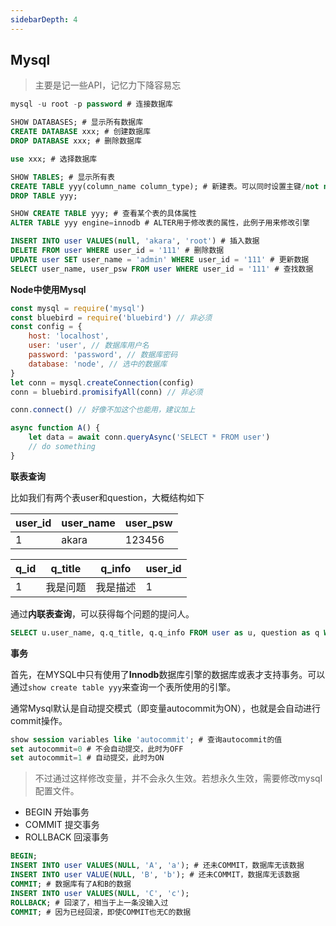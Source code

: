 ```yaml
---
sidebarDepth: 4
---
```

## Mysql

> 主要是记一些API，记忆力下降容易忘

``` sql
mysql -u root -p password # 连接数据库

SHOW DATABASES; # 显示所有数据库
CREATE DATABASE xxx; # 创建数据库 
DROP DATABASE xxx; # 删除数据库

use xxx; # 选择数据库

SHOW TABLES; # 显示所有表
CREATE TABLE yyy(column_name column_type); # 新建表。可以同时设置主键/not null/递增/字符集等表的属性
DROP TABLE yyy;

SHOW CREATE TABLE yyy; # 查看某个表的具体属性
ALTER TABLE yyy engine=innodb # ALTER用于修改表的属性，此例子用来修改引擎

INSERT INTO user VALUES(null, 'akara', 'root') # 插入数据
DELETE FROM user WHERE user_id = '111' # 删除数据
UPDATE user SET user_name = 'admin' WHERE user_id = '111' # 更新数据
SELECT user_name, user_psw FROM user WHERE user_id = '111' # 查找数据
```



**Node中使用Mysql**

``` js
const mysql = require('mysql')
const bluebird = require('bluebird') // 非必须
const config = {
    host: 'localhost',
    user: 'user', // 数据库用户名
    password: 'password', // 数据库密码
    database: 'node', // 选中的数据库
}
let conn = mysql.createConnection(config)
conn = bluebird.promisifyAll(conn) // 非必须

conn.connect() // 好像不加这个也能用，建议加上

async function A() {
    let data = await conn.queryAsync('SELECT * FROM user')
    // do something
}
```

**联表查询**

比如我们有两个表user和question，大概结构如下

| user_id | user_name | user_psw |
| ------- | --------- | -------- |
| 1       | akara     | 123456   |

| q_id | q_title  | q_info   | user_id |
| ---- | -------- | -------- | ------- |
| 1    | 我是问题 | 我是描述 | 1       |

通过**内联表查询**，可以获得每个问题的提问人。

``` sql
SELECT u.user_name, q.q_title, q.q_info FROM user as u, question as q WHERE u.user_id = q.user_id
```



**事务**

首先，在MYSQL中只有使用了**Innodb**数据库引擎的数据库或表才支持事务。可以通过`show create table yyy`来查询一个表所使用的引擎。

通常Mysql默认是自动提交模式（即变量autocommit为ON），也就是会自动进行commit操作。

``` sql
show session variables like 'autocommit'; # 查询autocommit的值
set autocommit=0 # 不会自动提交，此时为OFF
set autocommit=1 # 自动提交，此时为ON
```

> 不过通过这样修改变量，并不会永久生效。若想永久生效，需要修改mysql配置文件。

- BEGIN 开始事务
- COMMIT 提交事务
- ROLLBACK 回滚事务

``` sql
BEGIN;
INSERT INTO user VALUES(NULL, 'A', 'a'); # 还未COMMIT，数据库无该数据
INSERT INTO user VALUE(NULL, 'B', 'b'); # 还未COMMIT，数据库无该数据
COMMIT; # 数据库有了A和B的数据
INSERT INTO user VALUES(NULL, 'C', 'c');
ROLLBACK; # 回滚了，相当于上一条没输入过
COMMIT; # 因为已经回滚，即使COMMIT也无C的数据
```
